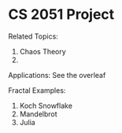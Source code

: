 # CS 2051 Project

Related Topics:
1. Chaos Theory
2.  

Applications: See the overleaf


Fractal Examples:
1. Koch Snowflake
2. Mandelbrot
3. Julia
